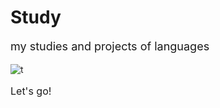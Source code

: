 # Study

<p style="font-size: 18px"> my studies and projects of languages </p>

![t](https://i.pinimg.com/originals/47/69/d3/4769d3b1209ddb859bcf67ce7f8a75f7.gif)
<p style="font-size: 16px">Let's go!</p>

